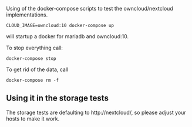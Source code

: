 Using of the docker-compose scripts to test the owncloud/nextcloud implementations.

```
CLOUD_IMAGE=owncloud:10 docker-compose up
```

will startup a docker for mariadb and owncloud:10.

To stop everything call:
```
docker-compose stop
```

To get rid of the data, call
```
docker-compose rm -f
```

## Using it in the storage tests

The storage tests are defaulting to http://nextcloud/, so please adjust your hosts to make it work.